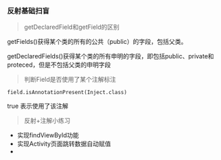 ### 反射基础扫盲



> getDeclaredField和getField的区别

getFields()获得某个类的所有的公共（public）的字段，包括父类。

getDeclaredFields()获得某个类的所有申明的字段，即包括public、private和proteced，但是不包括父类的申明字段 



> 判断Field是否使用了某个注解标注

```
field.isAnnotationPresent(Inject.class)
```

true  表示使用了该注解





> 反射+注解小练习

- 实现findViewById功能
- 实现Activity页面跳转数据自动赋值
- 